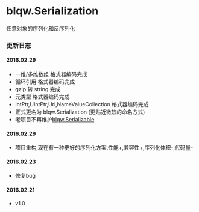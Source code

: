 # blqw.Serialization
任意对象的序列化和反序列化

### 更新日志  
#### 2016.02.29  
* 一维/多维数组 格式器编码完成  
* 循环引用 格式器编码完成  
* gzip 转 string 完成   
* 元类型 格式器编码完成   
* IntPtr,UIntPtr,Uri,NameValueCollection 格式器编码完成  
* 正式更名为 blqw.Serialization (更贴近微软的命名方式)  
* 老项目不再维护[blqw.Serializable](https://github.com/blqw/blqw.Serializable)  

#### 2016.02.29
* 项目重构,现在有一种更好的序列化方案,性能+,兼容性+,序列化体积-,代码量-  

#### 2016.02.23  
* 修复bug  

#### 2016.02.21  
* v1.0